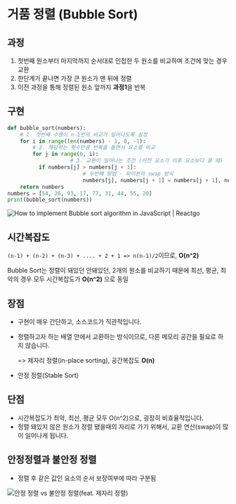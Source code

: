 # 거품 정렬 (Bubble Sort)

## 과정

1. 첫번째 원소부터 마지막까지 순서대로 인접한 두 원소를 비교하며 조건에 맞는 경우 교환
2. 한단계가 끝나면 가장 큰 원소가 맨 뒤에 정렬
3. 이전 과정을 통해 정렬된 원소 앞까지 **과정1**을 반복



## 구현

```python
def bubble_sort(numbers):
    # 1. 첫번째 수행이 n-1번의 비교가 일어나도록 설정
    for i in range(len(numbers) - 1, 0, -1):
        # 2. 해당하는 횟수만큼 반복을 돌면서 요소를 비교
        for j in range(0, i):
					# 3. 교환이 일어나는 조건 (이전 요소가 이후 요소보다 클 때)
          if numbers[j] > numbers[j + 1]:
						# 두번째 방법 - 파이썬의 swap 방식
						numbers[j], numbers[j + 1] = numbers[j + 1], numbers[j]
    return numbers
numbers = [54, 26, 93, 17, 77, 31, 44, 55, 20]
print(bubble_sort(numbers))
```

![How to implement Bubble sort algorithm in JavaScript | Reactgo](https://reactgo.com/acb6082891086b779854ec1fc0cb420b/bubble-sort-visualization.gif)



## 시간복잡도

`(n-1) + (n-2) + (n-3) + .... + 2 + 1 => n(n-1)/2`이므로, **O(n^2)**  

Bubble Sort는 정렬이 돼있던 안돼있던, 2개의 원소를 비교하기 때문에 최선, 평균, 최악의 경우 모두 시간복잡도가 **O(n^2)** 으로 동일



## 장점

- 구현이 매우 간단하고, 소스코드가 직관적입니다.

- 정렬하고자 하는 배열 안에서 교환하는 방식이므로, 다른 메모리 공간을 필요로 하지 않습니다. 

  => 제자리 정렬(in-place sorting), 공간복잡도 **O(n)**  

- 안정 정렬(Stable Sort) 



## 단점

- 시간복잡도가 최악, 최선, 평균 모두 O(n^2)으로, 굉장히 비효율적입니다.
- 정렬 돼있지 않은 원소가 정렬 됐을때의 자리로 가기 위해서, 교환 연산(swap)이 많이 일어나게 됩니다.



## 안정정렬과 불안정 정렬

- 정렬 후 같은 값인 요소의 순서 보장여부에 따라 구분됨

![안정 정렬 vs 불안정 정렬(feat. 제자리 정렬)](https://images.velog.io/images/aiden/post/8043d2c5-cad9-4869-8a2b-546fe264040a/%EC%95%88%EC%A0%95%20%EC%A0%95%EB%A0%AC%20vs%20%EB%B6%88%EC%95%88%EC%A0%95%20%EC%A0%95%EB%A0%AC.PNG)